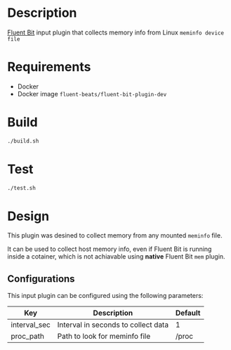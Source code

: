# Description

[Fluent Bit](https://fluentbit.io) input plugin that collects memory info from Linux `meminfo device file`

# Requirements

- Docker
- Docker image `fluent-beats/fluent-bit-plugin-dev`

# Build
```bash
./build.sh
```

# Test
```bash
./test.sh
 ```

# Design

This plugin was desined to collect memory from any mounted `meminfo` file.

It can be used to collect host memory info, even if Fluent Bit is running inside a cotainer, which is not achiavable using **native** Fluent Bit `mem` plugin.

## Configurations

This input plugin can be configured using the following parameters:

| Key  | Description | Default |
| ---- | ----------- | ------ |
| interval_sec | Interval in seconds to collect data  | 1 |
| proc_path | Path to look for meminfo file  | /proc |

